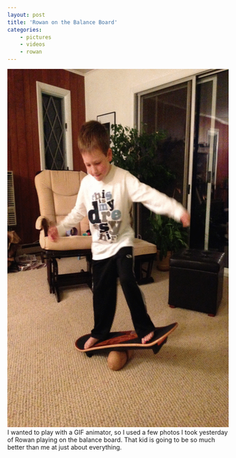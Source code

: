 ```yaml
---
layout: post
title: 'Rowan on the Balance Board'
categories:
    - pictures
    - videos
    - rowan
---
```

<img src="/images/blog/2013-11-11rowan-balanceboard.gif" alt="Rowan on the balance board" border="0" width="612" height="816" class="alignleft" /> I wanted to play with a GIF animator, so I used a few photos I took yesterday of Rowan playing on the balance board. That kid is going to be so much better than me at just about everything.
